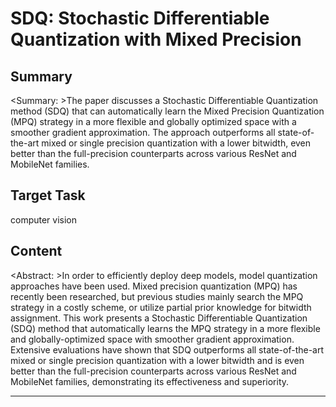 # SDQ: Stochastic Differentiable Quantization with Mixed Precision

## Summary

<Summary: >The paper discusses a Stochastic Differentiable Quantization method (SDQ) that can automatically learn the Mixed Precision Quantization (MPQ) strategy in a more flexible and globally optimized space with a smoother gradient approximation. The approach outperforms all state-of-the-art mixed or single precision quantization with a lower bitwidth, even better than the full-precision counterparts across various ResNet and MobileNet families.


## Target Task

computer vision

## Content

<Abstract: >In order to efficiently deploy deep models, model quantization approaches have been used. Mixed precision quantization (MPQ) has recently been researched, but previous studies mainly search the MPQ strategy in a costly scheme, or utilize partial prior knowledge for bitwidth assignment. This work presents a Stochastic Differentiable Quantization (SDQ) method that automatically learns the MPQ strategy in a more flexible and globally-optimized space with smoother gradient approximation. Extensive evaluations have shown that SDQ outperforms all state-of-the-art mixed or single precision quantization with a lower bitwidth and is even better than the full-precision counterparts across various ResNet and MobileNet families, demonstrating its effectiveness and superiority.



---

